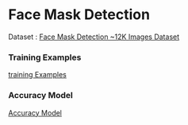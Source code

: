 # Face Mask Detection
Dataset :
[Face Mask Detection ~12K Images Dataset](https://www.kaggle.com/datasets/ashishjangra27/face-mask-12k-images-dataset)

### Training Examples
[training Examples](https://github.com/ahmedAEAID/Computer_Vision_Projects/blob/master/Real_Time_Mask_Detection/images/training%20examples.png)

### Accuracy Model
[Accuracy Model](https://github.com/ahmedAEAID/Computer_Vision_Projects/blob/master/Real_Time_Mask_Detection/images/accuracyModelpng.png)

